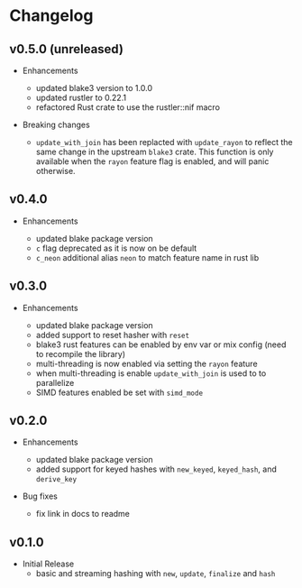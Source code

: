 # Changelog

## v0.5.0 (unreleased)

- Enhancements

  - updated blake3 version to 1.0.0
  - updated rustler to 0.22.1
  - refactored Rust crate to use the rustler::nif macro

- Breaking changes

  - `update_with_join` has been replacted with `update_rayon` to reflect the
     same change in the upstream `blake3` crate. This function is only available
     when the `rayon` feature flag is enabled, and will panic otherwise.


## v0.4.0

- Enhancements

  - updated blake package version
  - `c` flag deprecated as it is now on be default
  - `c_neon` additional alias `neon` to match feature name in rust lib

## v0.3.0

- Enhancements

  - updated blake package version
  - added support to reset hasher with `reset`
  - blake3 rust features can be enabled by env var or mix config (need to recompile the library)
  - multi-threading is now enabled via setting the `rayon` feature
  - when multi-threading is enable `update_with_join` is used to to parallelize
  - SIMD features enabled be set with `simd_mode`

## v0.2.0

- Enhancements

  - updated blake package version
  - added support for keyed hashes with `new_keyed`, `keyed_hash`, and `derive_key`

- Bug fixes
  - fix link in docs to readme

## v0.1.0

- Initial Release
  - basic and streaming hashing with `new`, `update`, `finalize` and `hash`
